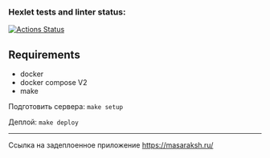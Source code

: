 ### Hexlet tests and linter status:
[![Actions Status](https://github.com/KonovalovPS/devops-for-programmers-project-76/actions/workflows/hexlet-check.yml/badge.svg)](https://github.com/KonovalovPS/devops-for-programmers-project-76/actions)

## Requirements
- docker
- docker compose V2
- make


Подготовить сервера: `make setup`

Деплой: `make deploy`

---------------

Ссылка на задеплоенное приложение
https://masaraksh.ru/